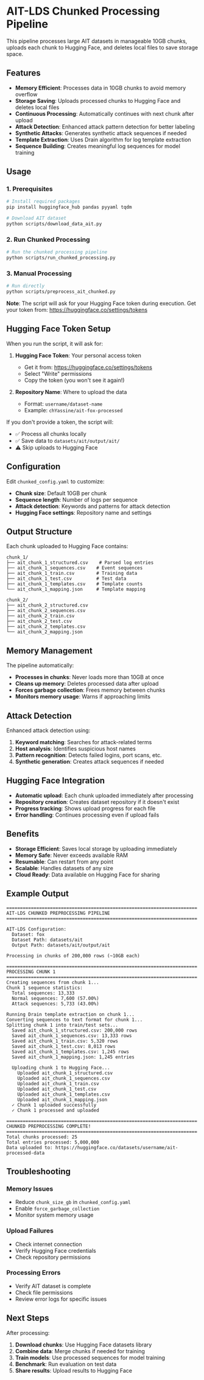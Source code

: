 # AIT-LDS Chunked Processing Pipeline

This pipeline processes large AIT datasets in manageable 10GB chunks, uploads each chunk to Hugging Face, and deletes local files to save storage space.

## Features

- **Memory Efficient**: Processes data in 10GB chunks to avoid memory overflow
- **Storage Saving**: Uploads processed chunks to Hugging Face and deletes local files
- **Continuous Processing**: Automatically continues with next chunk after upload
- **Attack Detection**: Enhanced attack pattern detection for better labeling
- **Synthetic Attacks**: Generates synthetic attack sequences if needed
- **Template Extraction**: Uses Drain algorithm for log template extraction
- **Sequence Building**: Creates meaningful log sequences for model training

## Usage

### 1. Prerequisites

```bash
# Install required packages
pip install huggingface_hub pandas pyyaml tqdm

# Download AIT dataset
python scripts/download_data_ait.py
```

### 2. Run Chunked Processing

```bash
# Run the chunked processing pipeline
python scripts/run_chunked_processing.py
```

### 3. Manual Processing

```bash
# Run directly
python scripts/preprocess_ait_chunked.py
```

**Note**: The script will ask for your Hugging Face token during execution. Get your token from: https://huggingface.co/settings/tokens

## Hugging Face Token Setup

When you run the script, it will ask for:

1. **Hugging Face Token**: Your personal access token
   - Get it from: https://huggingface.co/settings/tokens
   - Select "Write" permissions
   - Copy the token (you won't see it again!)

2. **Repository Name**: Where to upload the data
   - Format: `username/dataset-name`
   - Example: `chYassine/ait-fox-processed`

If you don't provide a token, the script will:
- ✅ Process all chunks locally
- ✅ Save data to `datasets/ait/output/ait/`
- ⚠️ Skip uploads to Hugging Face

## Configuration

Edit `chunked_config.yaml` to customize:

- **Chunk size**: Default 10GB per chunk
- **Sequence length**: Number of logs per sequence
- **Attack detection**: Keywords and patterns for attack detection
- **Hugging Face settings**: Repository name and settings

## Output Structure

Each chunk uploaded to Hugging Face contains:

```
chunk_1/
├── ait_chunk_1_structured.csv    # Parsed log entries
├── ait_chunk_1_sequences.csv    # Event sequences
├── ait_chunk_1_train.csv        # Training data
├── ait_chunk_1_test.csv         # Test data
├── ait_chunk_1_templates.csv    # Template counts
└── ait_chunk_1_mapping.json     # Template mapping

chunk_2/
├── ait_chunk_2_structured.csv
├── ait_chunk_2_sequences.csv
├── ait_chunk_2_train.csv
├── ait_chunk_2_test.csv
├── ait_chunk_2_templates.csv
└── ait_chunk_2_mapping.json
```

## Memory Management

The pipeline automatically:

- **Processes in chunks**: Never loads more than 10GB at once
- **Cleans up memory**: Deletes processed data after upload
- **Forces garbage collection**: Frees memory between chunks
- **Monitors memory usage**: Warns if approaching limits

## Attack Detection

Enhanced attack detection using:

1. **Keyword matching**: Searches for attack-related terms
2. **Host analysis**: Identifies suspicious host names
3. **Pattern recognition**: Detects failed logins, port scans, etc.
4. **Synthetic generation**: Creates attack sequences if needed

## Hugging Face Integration

- **Automatic upload**: Each chunk uploaded immediately after processing
- **Repository creation**: Creates dataset repository if it doesn't exist
- **Progress tracking**: Shows upload progress for each file
- **Error handling**: Continues processing even if upload fails

## Benefits

- **Storage Efficient**: Saves local storage by uploading immediately
- **Memory Safe**: Never exceeds available RAM
- **Resumable**: Can restart from any point
- **Scalable**: Handles datasets of any size
- **Cloud Ready**: Data available on Hugging Face for sharing

## Example Output

```
======================================================================
AIT-LDS CHUNKED PREPROCESSING PIPELINE
======================================================================

AIT-LDS Configuration:
  Dataset: fox
  Dataset Path: datasets/ait
  Output Path: datasets/ait/output/ait

Processing in chunks of 200,000 rows (~10GB each)

======================================================================
PROCESSING CHUNK 1
======================================================================
Creating sequences from chunk 1...
Chunk 1 sequence statistics:
  Total sequences: 13,333
  Normal sequences: 7,600 (57.00%)
  Attack sequences: 5,733 (43.00%)

Running Drain template extraction on chunk 1...
Converting sequences to text format for chunk 1...
Splitting chunk 1 into train/test sets...
  Saved ait_chunk_1_structured.csv: 200,000 rows
  Saved ait_chunk_1_sequences.csv: 13,333 rows
  Saved ait_chunk_1_train.csv: 5,320 rows
  Saved ait_chunk_1_test.csv: 8,013 rows
  Saved ait_chunk_1_templates.csv: 1,245 rows
  Saved ait_chunk_1_mapping.json: 1,245 entries

  Uploading chunk 1 to Hugging Face...
    Uploaded ait_chunk_1_structured.csv
    Uploaded ait_chunk_1_sequences.csv
    Uploaded ait_chunk_1_train.csv
    Uploaded ait_chunk_1_test.csv
    Uploaded ait_chunk_1_templates.csv
    Uploaded ait_chunk_1_mapping.json
  ✓ Chunk 1 uploaded successfully
  ✓ Chunk 1 processed and uploaded

======================================================================
CHUNKED PREPROCESSING COMPLETE!
======================================================================
Total chunks processed: 25
Total entries processed: 5,000,000
Data uploaded to: https://huggingface.co/datasets/username/ait-processed-data
```

## Troubleshooting

### Memory Issues
- Reduce `chunk_size_gb` in `chunked_config.yaml`
- Enable `force_garbage_collection`
- Monitor system memory usage

### Upload Failures
- Check internet connection
- Verify Hugging Face credentials
- Check repository permissions

### Processing Errors
- Verify AIT dataset is complete
- Check file permissions
- Review error logs for specific issues

## Next Steps

After processing:

1. **Download chunks**: Use Hugging Face datasets library
2. **Combine data**: Merge chunks if needed for training
3. **Train models**: Use processed sequences for model training
4. **Benchmark**: Run evaluation on test data
5. **Share results**: Upload results to Hugging Face
